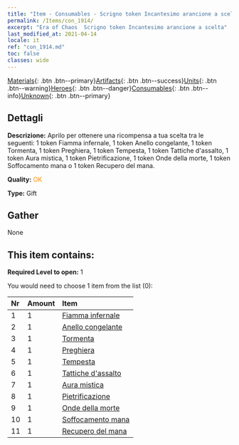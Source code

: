 ```yaml
---
title: "Item - Consumables - Scrigno token Incantesimo arancione a scelta"
permalink: /Items/con_1914/
excerpt: "Era of Chaos  Scrigno token Incantesimo arancione a scelta"
last_modified_at: 2021-04-14
locale: it
ref: "con_1914.md"
toc: false
classes: wide
---
```

 [Materials](/it/Items/){: .btn .btn--primary}[Artifacts](/it/Items/Artifacts/){: .btn .btn--success}[Units](/it/Items/Units/){: .btn .btn--warning}[Heroes](/it/Items/Heroes/){: .btn .btn--danger}[Consumables](/it/Items/Consumables/){: .btn .btn--info}[Unknown](/it/Items/Unknown/){: .btn .btn--primary}

## Dettagli
 **Descrizione:** Aprilo per ottenere una ricompensa a tua scelta tra le seguenti: 1 token Fiamma infernale, 1 token Anello congelante, 1 token Tormenta, 1 token Preghiera, 1 token Tempesta, 1 token Tattiche d'assalto, 1 token Aura mistica, 1 token Pietrificazione, 1 token Onde della morte, 1 token Soffocamento mana o 1 token Recupero del mana.

 **Quality:** <span style="color: #FF8C00">OK</span>

 **Type:** Gift

## Gather

  None

## This item contains:

 **Required Level to open:** 1

 You would need to choose 1 item from the list (0):

  | Nr | Amount |     Item    |
  |:---|:-------|:------------|
  | 1 | 1 | [Fiamma infernale](/it/Items/her_406/) | 
  | 2 | 1 | [Anello congelante](/it/Items/her_421/) | 
  | 3 | 1 | [Tormenta](/it/Items/her_423/) | 
  | 4 | 1 | [Preghiera](/it/Items/her_432/) | 
  | 5 | 1 | [Tempesta](/it/Items/her_445/) | 
  | 6 | 1 | [Tattiche d'assalto](/it/Items/her_450/) | 
  | 7 | 1 | [Aura mistica](/it/Items/her_470/) | 
  | 8 | 1 | [Pietrificazione](/it/Items/her_471/) | 
  | 9 | 1 | [Onde della morte](/it/Items/her_456/) | 
  | 10 | 1 | [Soffocamento mana](/it/Items/her_480/) | 
  | 11 | 1 | [Recupero del mana](/it/Items/her_482/) | 
